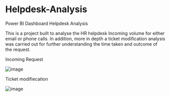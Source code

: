 # Helpdesk-Analysis

Power BI Dashboard Helpdesk Analysis

This is a project built to analyse the HR helpdesk Incoming volume for either email or phone calls.
In addition, more in depth a ticket modification analysis was carried out for further understanding the time taken and outcome of the request.

Incoming Request

![image](https://user-images.githubusercontent.com/58686831/211332224-78431cb5-e41a-4520-94ab-511e6e2c23f5.png)


Ticket modifiecation

![image](https://user-images.githubusercontent.com/58686831/211333308-cd95cc48-e548-4122-8276-df452b2127a9.png)
